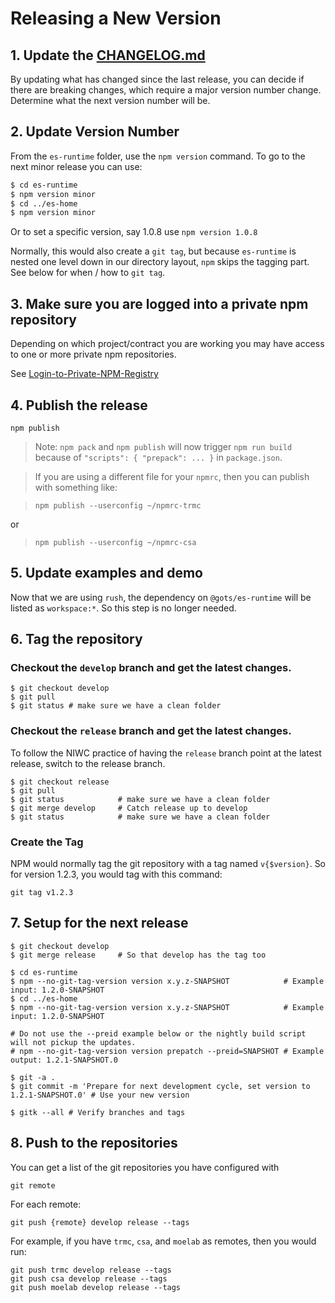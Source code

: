 # Releasing a New Version

## 1. Update the [CHANGELOG.md](../CHANGELOG.md)

By updating what has changed since the last release, you can decide if there are breaking changes,
which require a major version number change.
Determine what the next version number will be.

## 2. Update Version Number

From the `es-runtime` folder, use the `npm version` command. 
To go to the next minor release you can use:

```bash
$ cd es-runtime
$ npm version minor
$ cd ../es-home
$ npm version minor
```

Or to set a specific version, say 1.0.8 use `npm version 1.0.8`

Normally, this would also create a `git tag`, but because `es-runtime` is nested
one level down in our directory layout, `npm` skips the tagging part.
See below for when / how to `git tag`.

## 3. Make sure you are logged into a private npm repository

Depending on which project/contract you are working you may
have access to one or more private npm repositories.

See [Login-to-Private-NPM-Registry](../documentation/Login-to-Private-NPM-Registry.md)

## 4. Publish the release

```
npm publish
```

  > Note: `npm pack` and `npm publish` will now trigger `npm run build` because of `"scripts": { "prepack": ... }` in `package.json`.

  > If you are using a different file for your `npmrc`, then you can publish with something like:
  
  > `npm publish --userconfig ~/npmrc-trmc`

  or

  > `npm publish --userconfig ~/npmrc-csa`

## 5. Update examples and demo

Now that we are using `rush`, the dependency on `@gots/es-runtime` will be listed as `workspace:*`.
So this step is no longer needed.

## 6. Tag the repository

### Checkout the `develop` branch and get the latest changes.

```
$ git checkout develop
$ git pull
$ git status # make sure we have a clean folder
```

### Checkout the `release` branch and get the latest changes.

To follow the NIWC practice of having the `release` branch
point at the latest release, switch to the release branch.

```
$ git checkout release
$ git pull
$ git status            # make sure we have a clean folder
$ git merge develop     # Catch release up to develop
$ git status            # make sure we have a clean folder
```

### Create the Tag

NPM would normally tag the git repository with a tag named `v{$version}`.
So for version 1.2.3, you would tag with this command:

```
git tag v1.2.3
```

## 7. Setup for the next release

```
$ git checkout develop
$ git merge release     # So that develop has the tag too

$ cd es-runtime
$ npm --no-git-tag-version version x.y.z-SNAPSHOT            # Example input: 1.2.0-SNAPSHOT
$ cd ../es-home
$ npm --no-git-tag-version version x.y.z-SNAPSHOT            # Example input: 1.2.0-SNAPSHOT

# Do not use the --preid example below or the nightly build script will not pickup the updates.
# npm --no-git-tag-version version prepatch --preid=SNAPSHOT # Example output: 1.2.1-SNAPSHOT.0

$ git -a .
$ git commit -m 'Prepare for next development cycle, set version to 1.2.1-SNAPSHOT.0' # Use your new version

$ gitk --all # Verify branches and tags
```

## 8. Push to the repositories

You can get a list of the git repositories you have configured with

```
git remote
```

For each remote:
```
git push {remote} develop release --tags
```

For example, if you have `trmc`, `csa`, and `moelab` as remotes, then you would run:

```
git push trmc develop release --tags
git push csa develop release --tags
git push moelab develop release --tags
```
